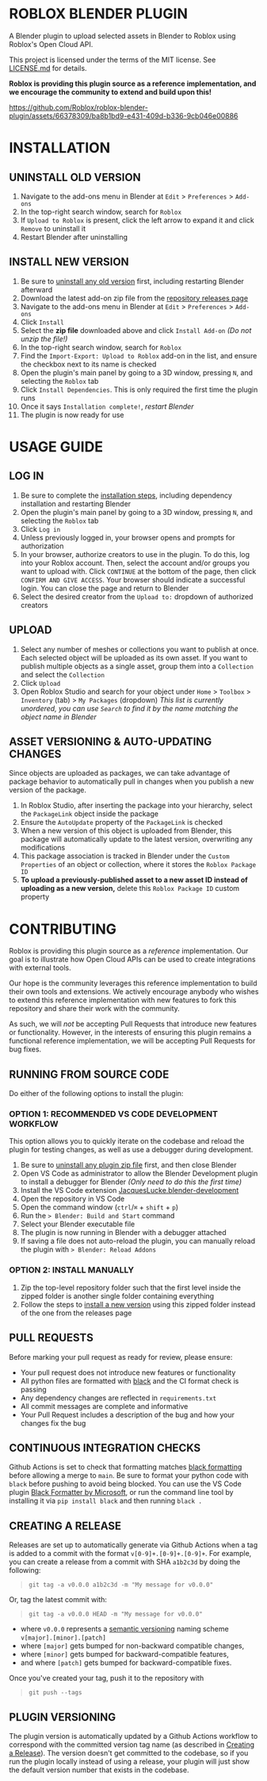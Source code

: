 # ROBLOX BLENDER PLUGIN
A Blender plugin to upload selected assets in Blender to Roblox using Roblox's Open Cloud API.

This project is licensed under the terms of the MIT license. See [LICENSE.md](https://github.com/Roblox/roblox-blender-plugin/blob/main/LICENSE.md) for details.

**Roblox is providing this plugin source as a reference implementation, and we encourage the community to extend and build upon this!**

https://github.com/Roblox/roblox-blender-plugin/assets/66378309/ba8b1bd9-e431-409d-b336-9cb046e00886

# INSTALLATION
## UNINSTALL OLD VERSION
1. Navigate to the add-ons menu in Blender at `Edit` > `Preferences` > `Add-ons`
2. In the top-right search window, search for `Roblox`
3. If `Upload to Roblox` is present, click the left arrow to expand it and click `Remove` to uninstall it
4. Restart Blender after uninstalling

## INSTALL NEW VERSION
1. Be sure to [uninstall any old version](#uninstall-old-version) first, including restarting Blender afterward
2. Download the latest add-on zip file from the [repository releases page](https://github.com/Roblox/roblox-blender-plugin/releases)
3. Navigate to the add-ons menu in Blender at `Edit` > `Preferences` > `Add-ons`
4. Click `Install`
5. Select the **zip file** downloaded above and click `Install Add-on` _(Do not unzip the file!)_
6. In the top-right search window, search for `Roblox`
7. Find the `Import-Export: Upload to Roblox` add-on in the list, and ensure the checkbox next to its name is checked
8. Open the plugin's main panel by going to a 3D window, pressing `N`, and selecting the `Roblox` tab
9. Click `Install Dependencies`. This is only required the first time the plugin runs
10. Once it says `Installation complete!`, *restart Blender*
11. The plugin is now ready for use

# USAGE GUIDE
## LOG IN
1. Be sure to complete the [installation steps](#install-new-version), including dependency installation and restarting Blender
2. Open the plugin's main panel by going to a 3D window, pressing `N`, and selecting the `Roblox` tab
3. Click `Log in`
4. Unless previously logged in, your browser opens and prompts for authorization
5. In your browser, authorize creators to use in the plugin. To do this, log into your Roblox account. Then, select the account and/or groups you want to upload with. Click `CONTINUE` at the bottom of the page, then click `CONFIRM AND GIVE ACCESS`. Your browser should indicate a successful login. You can close the page and return to Blender
6. Select the desired creator from the `Upload to:` dropdown of authorized creators

## UPLOAD
1. Select any number of meshes or collections you want to publish at once. Each selected object will be uploaded as its own asset. If you want to publish multiple objects as a single asset, group them into a `Collection` and select the `Collection`
2. Click `Upload`
3. Open Roblox Studio and search for your object under `Home` > `Toolbox` > `Inventory` (tab) > `My Packages` (dropdown) _This list is currently unordered, you can use `Search` to find it by the name matching the object name in Blender_

## ASSET VERSIONING & AUTO-UPDATING CHANGES
Since objects are uploaded as packages, we can take advantage of package behavior to automatically pull in changes
when you publish a new version of the package.
1. In Roblox Studio, after inserting the package into your hierarchy, select the `PackageLink` object inside the package
2. Ensure the `AutoUpdate` property of the `PackageLink` is checked
3. When a new version of this object is uploaded from Blender, this package will automatically update to the latest version, overwriting any modifications
4. This package association is tracked in Blender under the `Custom Properties` of an object or collection, where it stores the `Roblox Package ID`
5. **To upload a previously-published asset to a new asset ID instead of uploading as a new version,** delete this `Roblox Package ID` custom property

# CONTRIBUTING
Roblox is providing this plugin source as a *reference* implementation. Our goal is to illustrate how Open Cloud APIs can be used to create integrations with external tools.

Our hope is the community leverages this reference implementation to build their own tools and extensions. We actively encourage anybody who wishes to extend this reference implementation with new features to fork this repository and share their work with the community.

As such, we will *not* be accepting Pull Requests that introduce new features or functionality. However, in the interests of ensuring this plugin remains a functional reference implementation, we will be accepting Pull Requests for bug fixes.


## RUNNING FROM SOURCE CODE
Do either of the following options to install the plugin:

### OPTION 1: RECOMMENDED VS CODE DEVELOPMENT WORKFLOW
This option allows you to quickly iterate on the codebase and reload the plugin for testing changes, as well as use a
debugger during development.
1. Be sure to [uninstall any plugin zip file](#uninstall-old-version) first, and then close Blender
2. Open VS Code as administrator to allow the Blender Development plugin to install a debugger for Blender _(Only need to do this the first time)_
3. Install the VS Code extension [JacquesLucke.blender-development](https://marketplace.visualstudio.com/items?itemName=JacquesLucke.blender-development)
4. Open the repository in VS Code
5. Open the command window (`ctrl`/`⌘` + `shift` + `p`)
6. Run the `> Blender: Build and Start` command 
7. Select your Blender executable file
8. The plugin is now running in Blender with a debugger attached
9. If saving a file does not auto-reload the plugin, you can manually reload the plugin with `> Blender: Reload Addons`

### OPTION 2: INSTALL MANUALLY
1. Zip the top-level repository folder such that the first level inside the zipped folder is another single folder containing everything
2. Follow the steps to [install a new version](#install-new-version) using this zipped folder instead of the one from the releases page

## PULL REQUESTS
Before marking your pull request as ready for review, please ensure:
- Your pull request does not introduce new features or functionality
- All python files are formatted with [black](https://pypi.org/project/black/) and the CI format check is passing
- Any dependency changes are reflected in `requirements.txt`
- All commit messages are complete and informative
- Your Pull Request includes a description of the bug and how your changes fix the bug

## CONTINUOUS INTEGRATION CHECKS
Github Actions is set to check that formatting matches [black formatting](https://black.readthedocs.io/en/stable/index.html) before allowing a merge to `main`. Be sure to format your python code with `black` before pushing to avoid being blocked. You can use the VS Code plugin [Black Formatter by Microsoft](https://marketplace.visualstudio.com/items?itemName=ms-python.black-formatter), or run the command line tool by installing it via `pip install black` and then running `black .`

## CREATING A RELEASE
Releases are set up to automatically generate via Github Actions when a tag is added to a commit with the format `v[0-9]+.[0-9]+.[0-9]+`. For example, you can create a release from a commit with SHA `a1b2c3d` by doing the following:

> `git tag -a v0.0.0 a1b2c3d -m "My message for v0.0.0"`

Or, tag the latest commit with:

> `git tag -a v0.0.0 HEAD -m "My message for v0.0.0"`

- where `v0.0.0` represents a [semantic versioning](https://semver.org/) naming scheme `v[major].[minor].[patch]`
- where `[major]` gets bumped for non-backward compatible changes,
- where `[minor]` gets bumped for backward-compatible features,
- and where `[patch]` gets bumped for backward-compatible fixes.

Once you've created your tag, push it to the repository with
> `git push --tags`

## PLUGIN VERSIONING
The plugin version is automatically updated by a Github Actions workflow to correspond with the committed version tag name (as described in [Creating a Release](#creating-a-release)).
The version doesn't get committed to the codebase, so if you run the plugin locally instead of using a release, your plugin will just show the default version number that exists in the codebase.
